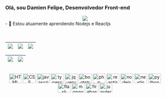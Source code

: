 ### Olá, sou Damien Felipe, Desenvolvedor Front-end

<div align="center"> 
  <a href="https://www.linkedin.com/in/damien-costa/" target="_blank"><img src="https://img.shields.io/badge/-LinkedIn-%230077B5?style=for-the-badge&logo=linkedin&logoColor=white" target="_blank"></a> 
  
          
</div>

<div>
- 🌱 Estou atuamente aprendendo Nodejs e Reactjs
  <br><br><br>
</div>
 
| ![](http://github-profile-summary-cards.vercel.app/api/cards/stats?username=mienblack&theme=nord_dark) | ![](http://github-profile-summary-cards.vercel.app/api/cards/repos-per-language?username=mienblack&hide=Html&theme=nord_dark) | ![](http://github-profile-summary-cards.vercel.app/api/cards/most-commit-language?username=mienblack&theme=nord_dark) |
| :-: | :-: | :-: |

| ![](http://github-profile-summary-cards.vercel.app/api/cards/profile-details?username=mienblack&theme=nord_dark) | ![](https://github-readme-streak-stats.herokuapp.com/?user=mienblack&hide_border=true&date_format=M%20j%5B%2C%20Y%5D&background=2D3742&stroke=2D3742&ring=6bbbca&fire=6bbbca&currStreakNum=fff&sideNums=6bbbca&currStreakLabel=6bbbca&sideLabels=fff&dates=fff) |
| :-: | :-: |

<div style="display: inline_block" align="center"><br>
  <img align="center" alt="HTML" height="30" width="40" src="https://cdn.jsdelivr.net/gh/devicons/devicon/icons/html5/html5-original.svg">
  <img align="center" alt="CSS" height="30" width="40" src="https://cdn.jsdelivr.net/gh/devicons/devicon/icons/css3/css3-original.svg">
  <img align="center" alt="javascript" height="30" width="40" src="https://cdn.jsdelivr.net/gh/devicons/devicon/icons/javascript/javascript-original.svg">
  <img align="center" alt="typescript" height="30" width="40" src="https://cdn.jsdelivr.net/gh/devicons/devicon/icons/typescript/typescript-original.svg" />
  <img align="center" alt="jquery" height="30" width="40" src="https://cdn.jsdelivr.net/gh/devicons/devicon/icons/jquery/jquery-original.svg">
  <img align="center" alt="bootstrap" height="30" width="40" src="https://cdn.jsdelivr.net/gh/devicons/devicon/icons/bootstrap/bootstrap-original.svg">
  <img align="center" alt="php" height="30" width="40" src="https://cdn.jsdelivr.net/gh/devicons/devicon/icons/php/php-original.svg" />
  <img align="center" alt="reactjs" height="30" width="40" src="https://cdn.jsdelivr.net/gh/devicons/devicon/icons/react/react-original.svg">
  <img align="center" alt="nodejs" height="30" width="40" src="https://cdn.jsdelivr.net/gh/devicons/devicon/icons/nodejs/nodejs-original.svg" />
  <img align="center" alt="nextjs" height="30" width="40" src="https://cdn.jsdelivr.net/gh/devicons/devicon/icons/nextjs/nextjs-original.svg" />
  <img align="center" alt="python" height="30" width="40" src="https://cdn.jsdelivr.net/gh/devicons/devicon/icons/python/python-original.svg">
  <img align="center" alt="flask" height="30" width="40" src="https://cdn.jsdelivr.net/gh/devicons/devicon/icons/flask/flask-original.svg" />
  <img align="center" alt="mongodb" height="30" width="40" src="https://cdn.jsdelivr.net/gh/devicons/devicon/icons/mongodb/mongodb-original.svg" />
  <img align="center" alt="firebase" height="30" width="40"  src="https://cdn.jsdelivr.net/gh/devicons/devicon/icons/firebase/firebase-original.svg" />    
  <img align="center" alt="jupyter" height="30" width="40" src="https://cdn.jsdelivr.net/gh/devicons/devicon/icons/jupyter/jupyter-original.svg">
</div>
